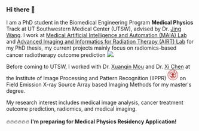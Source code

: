 ### Hi there 👋

<!--
**wangkaiwan/wangkaiwan** is a ✨ _special_ ✨ repository because its `README.md` (this file) appears on your GitHub profile.

Here are some ideas to get you started:

- 🔭 I’m currently working on ...
- 🌱 I’m currently learning ...
- 👯 I’m looking to collaborate on ...
- 🤔 I’m looking for help with ...
- 💬 Ask me about ...
- 📫 How to reach me: ...
- 😄 Pronouns: ...
- ⚡ Fun fact: ...
-->

I am a PhD student in the Biomedical Engineering Program **Medical Physics** Track at UT Southwestern Medical Center (UTSW), advised by Dr. [Jing Wang](https://profiles.utsouthwestern.edu/profile/115158/jing-wang.html). I work at [Medical Artificial Intelligence and Automation (MAIA) Lab](https://www.utsouthwestern.edu/labs/maia/) and [Advanced Imaging and Informatics for Radiation Therapy (AIRT) Lab](https://www.utsouthwestern.edu/labs/airt/) for my PhD thesis, my current projects mainly focus on radiomics-based cancer radiotherapy outcome prediction <a href='https://scholar.google.com/citations?user=lawzt94AAAAJ'><img src="https://img.shields.io/endpoint?logo=Google%20Scholar&url=https%3A%2F%2Fcdn.jsdelivr.net%2Fgh%2Fwangkaiwan%2Fwangkaiwan.github.io@google-scholar-stats%2Fgs_data_shieldsio.json&labelColor=f6f6f6&color=9cf&style=flat&label=citations"></a>. 

Before coming to UTSW, I worked with Dr. [Xuanqin Mou](https://gr.xjtu.edu.cn/web/xqmou/home) and Dr. [Xi Chen](http://gr.xjtu.edu.cn/web/candy/home) at the Institute of Image Processing and Pattern Recognition (IIPPR) <a href="http://en.xjtu.edu.cn/"><img src="/images/XJTU.svg" style="width: 2em;"></a> on Field Emission X-ray Source Array based Imaging Methods for my master's degree.

My research interest includes medical image analysis, cancer treatment outcome prediction, radiomics, and medical imaging.
<br/>
<br/>
🔥🔥🔥🔥🔥🔥 **I'm preparing for Medical Physics Residency Application!** 
